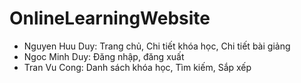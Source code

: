 # OnlineLearningWebsite
- Nguyen Huu Duy: Trang chủ, Chi tiết khóa học, Chi tiết bài giảng
- Ngoc Minh Duy: Đăng nhập, đăng xuất
- Tran Vu Cong: Danh sách khóa học, Tìm kiếm, Sắp xếp
